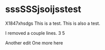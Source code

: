 sssSSSjsoijsstest
====
X1847xhsdgs
This is a test.
This is also a test.

I removed a couple lines.
3
5

Another edit
One more here
